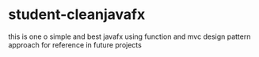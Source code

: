 # student-cleanjavafx
this is one o simple and best javafx using function and mvc design pattern approach for reference in future projects
